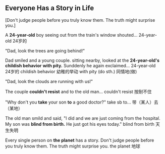 Everyone Has a Story in Life
---
[Don't judge people before you truly know them. The truth might surprise you.]


A **24-year-old** boy seeing out from the train's window shouted...
	24-year-old
	24岁的


"Dad, look the trees are going behind!"


Dad smiled and a young couple. sitting nearby, looked at the **24-year-old's** **childish behavior** **with pity.** Sunddenly he again exclaimed...
	24-year-old
	24岁的
	childish behavior
	幼稚的举动
	with pity (do sth.)
	同情地(做)


"Dad, look the clouds are running with us!"


The couple **couldn't resist** and to the old man...
	couldn't resist
	按耐不住


"Why don't you **take** your son **to** a good doctor?"
	take sb to...
	带（某人）去（某地）

The old man smild and said, "I did and we are just coming from the hospital. My son was **blind from birth.** He just got his eyes today."
	blind from birth
	天生失明

Every single person on **the planet** has a story. Don't judge people before you truly know them. The truth might surprise you.
	the planet
	地球
